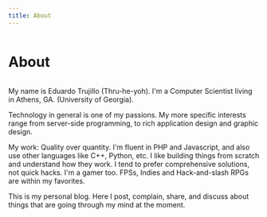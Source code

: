 ```yaml
---
title: About
---
```


<div class="row"><div class="column">
  <h1 class="cardboard">About</h1>
</div></div>

My name is Eduardo Trujillo (Thru-he-yoh). I'm a Computer Scientist living in
Athens, GA. (University of Georgia).

Technology in general is one of my passions. My more specific interests range
from server-side programming, to rich application design and graphic design.

My work: Quality over quantity. I'm fluent in PHP and Javascript, and also use
other languages like C++, Python, etc. I like building things from scratch and
understand how they work. I tend to prefer comprehensive solutions, not quick
hacks. I'm a gamer too. FPSs, Indies and Hack-and-slash RPGs are within my
favorites.

This is my personal blog. Here I post, complain, share, and discuss about
things that are going through my mind at the moment.
